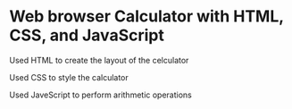 # Web browser Calculator with HTML, CSS, and JavaScript
Used HTML to create the layout of the celculator 

Used CSS to style the calculator

Used JaveScript to perform arithmetic operations

